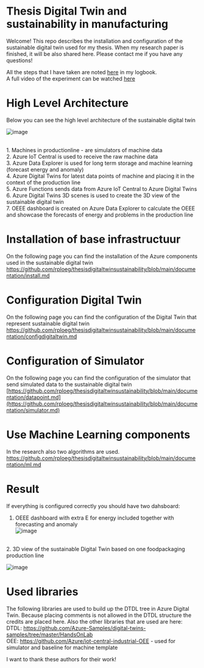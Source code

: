 # Thesis  Digital Twin and sustainability in manufacturing
Welcome! This repo describes the installation and configuration of the sustainable digital twin used for my thesis. When my research paper is finished, it will be also shared here. Please contact me if you have any questions!

All the steps that I have taken are noted [here](https://github.com/rploeg/thesisdigitaltwinsustainability/blob/main/documentation/logbook.md) in my logbook. <br>A full video of the experiment can be watched [here](https://www.youtube.com/watch?v=BS9UeIwKyzI)

# High Level Architecture
Below you can see the high level architecture of the sustainable digital twin<br>

![image](https://user-images.githubusercontent.com/49752333/173793242-6498cdc3-f5d8-47ce-8b6a-634bd400546d.png)

<br>
1. Machines in productionline - are simulators of machine data <br>
2. Azure IoT Central is used to receive the raw machine data <br>
3. Azure Data Explorer is used for long term storage and machine learning (forecast energy and anomaly) <br>
4. Azure Digital Twins for latest data points of machine and placing it in the context of the production line <br>
5. Azure Functions sends data from Azure IoT Central to Azure Digital Twins <br>
6. Azure Digital Twins 3D scenes is used to create the 3D view of the sustainable digital twin <br>
7. OEEE dashboard is created on Azure Data Explorer to calculate the OEEE and showcase the forecasts of energy and problems in the production line <br>

# Installation of base infrastructuur
On the following page you can find the installation of the Azure components used in the sustainable digital twin
https://github.com/rploeg/thesisdigitaltwinsustainability/blob/main/documentation/install.md


# Configuration Digital Twin
On the following page you can find the configuration of the Digital Twin that represent sustainable digital twin <br>
https://github.com/rploeg/thesisdigitaltwinsustainability/blob/main/documentation/configdigitaltwin.md

# Configuration of Simulator

On the following page you can find the configuration of the simulator that send simulated data to the sustainable digital twin <br>
[https://github.com/rploeg/thesisdigitaltwinsustainability/blob/main/documentation/datapoint.md](https://github.com/rploeg/thesisdigitaltwinsustainability/blob/main/documentation/simulator.md)

# Use Machine Learning components
In the research also two algorithms are used.<br>
https://github.com/rploeg/thesisdigitaltwinsustainability/blob/main/documentation/ml.md

# Result

If everything is configured correctly you should have two dahsboard:

1. OEEE dashboard with extra E for energy included together with forecasting and anomaly<br>
![image](https://user-images.githubusercontent.com/49752333/171603282-bf3c6730-a6dc-4656-bd4c-7a6a7fcebe1b.png)
<br>
2. 3D view of the sustainable Digital Twin based on one foodpackaging production line

![image](https://user-images.githubusercontent.com/49752333/171603832-bbdc3249-0173-40dc-b240-646832cc0730.png)



# Used libraries
The following libraries are used to build up the DTDL tree in Azure Digital Twin. Because placing comments is not allowed in the DTDL structure the credits are placed here. Also the other libraries that are used are here:<br>
DTDL: https://github.com/Azure-Samples/digital-twins-samples/tree/master/HandsOnLab <br>
OEE: https://github.com/Azure/iot-central-industrial-OEE - used for simulator and baseline for machine template

I want to thank these authors for their work!
